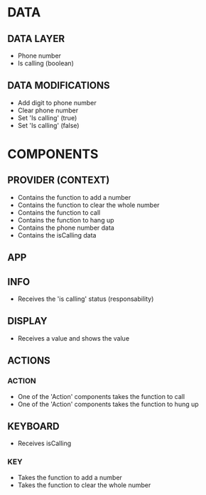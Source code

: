 # DATA

## DATA LAYER

- Phone number
- Is calling (boolean)

## DATA MODIFICATIONS

- Add digit to phone number
- Clear phone number
- Set 'Is calling' (true)
- Set 'Is calling' (false)

# COMPONENTS

## PROVIDER (CONTEXT)

- Contains the function to add a number
- Contains the function to clear the whole number
- Contains the function to call
- Contains the function to hang up
- Contains the phone number data
- Contains the isCalling data

## APP

## INFO

- Receives the 'is calling' status (responsability)

## DISPLAY

- Receives a value and shows the value

## ACTIONS

### ACTION

- One of the 'Action' components takes the function to call
- One of the 'Action' components takes the function to hung up

## KEYBOARD

- Receives isCalling

### KEY

- Takes the function to add a number
- Takes the function to clear the whole number
